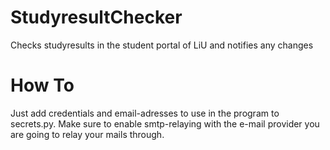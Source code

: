 # StudyresultChecker
Checks studyresults in the student portal of LiU and notifies any changes

# How To
Just add credentials and email-adresses to use in the program to secrets.py. Make sure to enable smtp-relaying with the e-mail provider you are going to relay your mails through.

